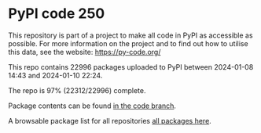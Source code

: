 # PyPI code 250

This repository is part of a project to make all code in PyPI as accessible as possible. For more information 
on the project and to find out how to utilise this data, see the website: https://py-code.org/

This repo contains 22996 packages uploaded to PyPI between 
2024-01-08 14:43 and 2024-01-10 22:24.

The repo is 97% (22312/22996) complete.

Package contents can be found [in the code branch](https://github.com/pypi-data/pypi-mirror-250/tree/code/packages).

A browsable package list for all repositories [all packages here](https://py-code.org/repositories/pypi-mirror-250).



